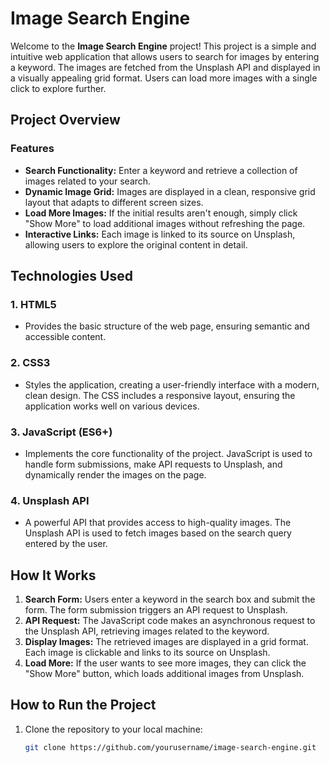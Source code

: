 # Image Search Engine

Welcome to the **Image Search Engine** project! This project is a simple and intuitive web application that allows users to search for images by entering a keyword. The images are fetched from the Unsplash API and displayed in a visually appealing grid format. Users can load more images with a single click to explore further.

## Project Overview

### Features
- **Search Functionality:** Enter a keyword and retrieve a collection of images related to your search.
- **Dynamic Image Grid:** Images are displayed in a clean, responsive grid layout that adapts to different screen sizes.
- **Load More Images:** If the initial results aren't enough, simply click "Show More" to load additional images without refreshing the page.
- **Interactive Links:** Each image is linked to its source on Unsplash, allowing users to explore the original content in detail.

## Technologies Used

### 1. HTML5
   - Provides the basic structure of the web page, ensuring semantic and accessible content.

### 2. CSS3
   - Styles the application, creating a user-friendly interface with a modern, clean design. The CSS includes a responsive layout, ensuring the application works well on various devices.

### 3. JavaScript (ES6+)
   - Implements the core functionality of the project. JavaScript is used to handle form submissions, make API requests to Unsplash, and dynamically render the images on the page.

### 4. Unsplash API
   - A powerful API that provides access to high-quality images. The Unsplash API is used to fetch images based on the search query entered by the user.

## How It Works
1. **Search Form:** Users enter a keyword in the search box and submit the form. The form submission triggers an API request to Unsplash.
2. **API Request:** The JavaScript code makes an asynchronous request to the Unsplash API, retrieving images related to the keyword.
3. **Display Images:** The retrieved images are displayed in a grid format. Each image is clickable and links to its source on Unsplash.
4. **Load More:** If the user wants to see more images, they can click the "Show More" button, which loads additional images from Unsplash.

## How to Run the Project

1. Clone the repository to your local machine:
   ```bash
   git clone https://github.com/yourusername/image-search-engine.git
